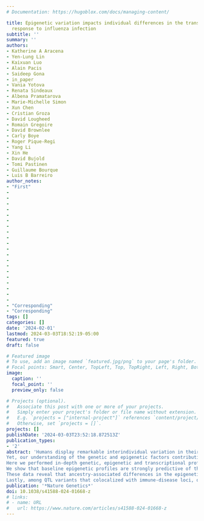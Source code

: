 ```yaml
---
# Documentation: https://hugoblox.com/docs/managing-content/

title: Epigenetic variation impacts individual differences in the transcriptional
  response to influenza infection
subtitle: ''
summary: ''
authors:
- Katherine A Aracena
- Yen-Lung Lin
- Kaixuan Luo
- Alain Pacis
- Saideep Gona
- in_paper
- Vania Yotova
- Renata Sindeaux
- Albena Pramatarova
- Marie-Michelle Simon
- Xun Chen
- Cristian Groza
- David Lougheed
- Romain Gregoire
- David Brownlee
- Carly Boye
- Roger Pique-Regi
- Yang Li
- Xin He
- David Bujold
- Tomi Pastinen
- Guillaume Bourque
- Luis B Barreiro
author_notes:
- "First"
-
-
-
-
-
-
-
-
-
-
-
-
-
-
-
-
-
-
-
-
- "Corresponding"
- "Corresponding"
tags: []
categories: []
date: '2024-02-01'
lastmod: 2024-03-03T18:52:19-05:00
featured: true
draft: false

# Featured image
# To use, add an image named `featured.jpg/png` to your page's folder.
# Focal points: Smart, Center, TopLeft, Top, TopRight, Left, Right, BottomLeft, Bottom, BottomRight.
image:
  caption: ''
  focal_point: ''
  preview_only: false

# Projects (optional).
#   Associate this post with one or more of your projects.
#   Simply enter your project's folder or file name without extension.
#   E.g. `projects = ["internal-project"]` references `content/project/deep-learning/index.md`.
#   Otherwise, set `projects = []`.
projects: []
publishDate: '2024-03-03T23:52:18.872513Z'
publication_types:
- '2'
abstract: 'Humans display remarkable interindividual variation in their immune response to identical challenges.
Yet, our understanding of the genetic and epigenetic factors contributing to such variation remains limited.
Here we performed in-depth genetic, epigenetic and transcriptional profiling on primary macrophages derived from individuals of European and African ancestry before and after infection with influenza A virus.
We show that baseline epigenetic profiles are strongly predictive of the transcriptional response to influenza A virus across individuals. Quantitative trait locus (QTL) mapping revealed highly coordinated genetic effects on gene regulation, with many cis-acting genetic variants impacting concomitantly  gene expression and multiple epigenetic marks.
These data reveal that ancestry-associated differences in the epigenetic landscape can be genetically controlled, even more than gene expression.
Lastly, among QTL variants that colocalized with immune-disease loci, only 7% were gene  expression QTL, while the remaining genetic variants impact epigenetic marks, stressing the importance of considering molecular phenotypes beyond gene expression in disease-focused studies.'
publication: '*Nature Genetics*'
doi: 10.1038/s41588-024-01668-z
# links:
# - name: URL
#   url: https://www.nature.com/articles/s41588-024-01668-z
---
```

